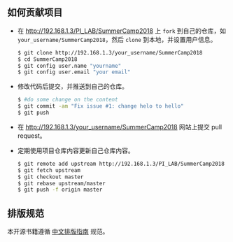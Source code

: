 ## 如何贡献项目

* 在 http://192.168.1.3/PI_LAB/SummerCamp2018 上 `fork` 到自己的仓库，如 `your_username/SummerCamp2018`，然后 `clone` 到本地，并设置用户信息。

  ```sh
  $ git clone http://192.168.1.3/your_username/SummerCamp2018
  $ cd SummerCamp2018
  $ git config user.name "yourname"
  $ git config user.email "your email"
  ```

* 修改代码后提交，并推送到自己的仓库。

  ```sh
  $ #do some change on the content
  $ git commit -am "Fix issue #1: change helo to hello"
  $ git push
  ```

* 在 http://192.168.1.3/your_username/SummerCamp2018 网站上提交 pull request。

* 定期使用项目仓库内容更新自己仓库内容。
  ```sh
  $ git remote add upstream http://192.168.1.3/PI_LAB/SummerCamp2018
  $ git fetch upstream
  $ git checkout master
  $ git rebase upstream/master
  $ git push -f origin master
  ```

## 排版规范

本开源书籍遵循 [中文排版指南](https://github.com/mzlogin/chinese-copywriting-guidelines) 规范。
